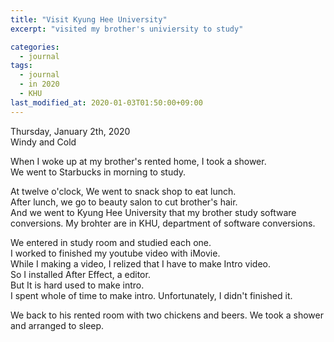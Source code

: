 ```yaml
---
title: "Visit Kyung Hee University"
excerpt: "visited my brother's univiersity to study"

categories:
  - journal
tags:
  - journal
  - in 2020
  - KHU
last_modified_at: 2020-01-03T01:50:00+09:00
---
```

Thursday, January 2th, 2020  
Windy and Cold

When I woke up at my brother's rented home, I took a shower.  
We went to Starbucks in morning to study.  

At twelve o'clock, We went to snack shop to eat lunch.  
After lunch, we go to beauty salon to cut brother's hair.  
And we went to Kyung Hee University that my brother study software conversions. My brohter are in KHU, department of software conversions.  

We entered in study room and studied each one.  
I worked to finished my youtube video with iMovie.  
While I making a video, I relized that I have to make Intro video.  
So I installed After Effect, a editor.  
But It is hard used to make intro.  
I spent whole of time to make intro. Unfortunately, I didn't finished it.  

We back to his rented room with two chickens and beers. We took a shower and arranged to sleep.  


